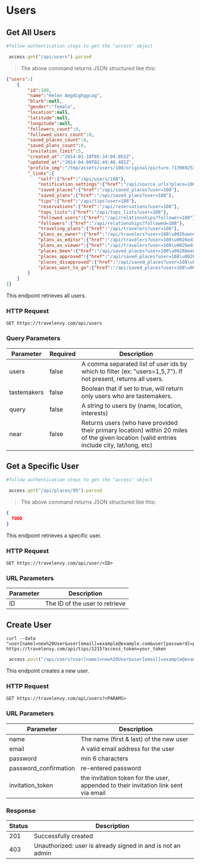 # Users

## Get All Users

```ruby
#follow authentication steps to get the "access" object

 access.get("/api/users").parsed
```


> The above command returns JSON structured like this:

```json
{"users":[
	{
		"id":108,
		"name":"Helen Amgdighggcag",
		"blurb":null,
		"gender":"female",
		"location":null,
		"latitude":null,
		"longitude":null,
		"followers_count":0,
		"followed_users_count":0,
		"saved_places_count":0,
		"saved_plans_count":0,
		"invitation_limit":5,
		"created_at":"2014-01-10T05:34:04.055Z",
		"updated_at":"2014-04-08T02:49:46.485Z",
		"profile_img":"/tmp/assets/users/108/original/picture.?1396925385",
		"_links":{
			"self":{"href":"/api/users/108"},
			"notification_settings":{"href":"/api/source_urls?place=108"},
			"saved_places":{"href":"/api/saved_places?user=108"},
			"saved_plans":{"href":"/api/saved_plans?user=108"},
			"tips":{"href":"/api/tips?user=108"},
			"reservations":{"href":"/api/reservations?user=108"},
			"tops_lists":{"href":"/api/tops_lists?user=108"},
			"followed_users":{"href":"/api/relationships?follower=108"},
			"followers":{"href":"/api/relationships?followed=108"},
			"traveling_plans":{"href":"/api/travelers?user=108"},
			"plans_as_owner":{"href":"/api/travelers?user=108\u0026owner=true"},
			"plans_as_editor":{"href":"/api/travelers?user=108\u0026editor=true"},
			"plans_as_viewer":{"href":"/api/travelers?user=108\u0026editor=false"},
			"places_been":{"href":"/api/saved_places?user=108\u0026been=true"},
			"places_approved":{"href":"/api/saved_places?user=108\u0026approve=true"},
			"places_disapproved":{"href":"/api/saved_places?user=108\u0026approve=false"},
			"places_want_to_go":{"href":"/api/saved_places?user=108\u0026been=false"}
		}
	}
]}
```

This endpoint retrieves all users.

### HTTP Request

`GET https://travelenvy.com/api/users`

### Query Parameters

Parameter | Required | Description
--------- | -------- | -----------
users | false | A comma separated list of user ids by which to filter (ex: "users=1,5,7").  If not present, returns all users.
tastemakers | false | Boolean that if set to true, will return only users who are tastemakers.
query | false | A string to users by (name, location, interests)
near | false | Returns users (who have provided their primary location) within 20 miles of the given location (valid entries include city, lat/long, etc)


## Get a Specific User

```ruby
#follow authentication steps to get the "access" object

 access.get("/api/places/95").parsed
```

> The above command returns JSON structured like this:

```json
{
  TODO
}
```

This endpoint retrieves a specific user.

### HTTP Request

`GET https://travelenvy.com/api/user/<ID>`

### URL Parameters

Parameter | Description
--------- | -----------
ID | The ID of the user to retrieve

## Create User

```shell
curl --data "user[name]=new%20User&user[email]=example@example.com&user[password]=password&user[password_confirmation]=password&user[invitation_token]=038239529075" https://travelenvy.com/api/tips/1215?access_token=your_token
```

```ruby
 access.post("/api/users?user[name]=new%20User&user[email]=example@example.com&user[password]=password&user[password_confirmation]=password&user[invitation_token]=038239529075").parsed
```

This endpoint creates a new user.

### HTTP Request

`GET https://travelenvy.com/api/users?<PARAMS>`

### URL Parameters

Parameter | Description
--------- | -----------
name | The name (first & last) of the new user
email | A valid email address for the user
password | min 6 characters
password_confirmation | re-entered password
invitation_token | the invitation token for the user, appended to their invitation link sent via email

### Response

Status | Description
------ | -----------
201 | Successfully created
403 | Unauthorized: user is already signed in and is not an admin
